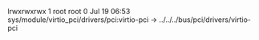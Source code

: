 lrwxrwxrwx 1 root root 0 Jul 19 06:53 sys/module/virtio_pci/drivers/pci:virtio-pci -> ../../../bus/pci/drivers/virtio-pci
